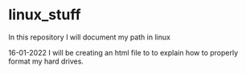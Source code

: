 # linux_stuff
In this repository I will document my path in linux

16-01-2022 I will be creating an html file to to explain how to properly format my hard drives.
